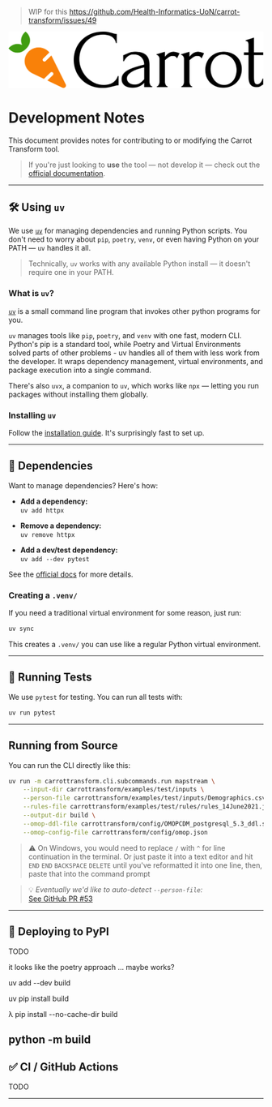 
> WIP for this https://github.com/Health-Informatics-UoN/carrot-transform/issues/49

[![Carrot Logo](images/logo-primary.png)](https://carrot.ac.uk/transform)

# Development Notes

This document provides notes for contributing to or modifying the Carrot Transform tool.

> If you're just looking to **use** the tool — not develop it — check out the [official documentation](https://carrot.ac.uk/transform).

---

## 🛠 Using `uv`

We use [`uv`](https://docs.astral.sh/uv/) for managing dependencies and running Python scripts.
You don't need to worry about `pip`, `poetry`, `venv`, or even having Python on your PATH — `uv` handles it all.

> Technically, `uv` works with any available Python install — it doesn't require one in your PATH.

### What is `uv`?

[`uv`](https://docs.astral.sh/uv/) is a small command line program that invokes other python programs for you.

`uv` manages tools like `pip`, `poetry`, and `venv` with one fast, modern CLI.
Python's pip is a standard tool, while Poetry and Virtual Environments solved parts of other problems - uv handles all of them with less work from the developer.
It wraps dependency management, virtual environments, and package execution into a single command.

There's also `uvx`, a companion to `uv`, which works like `npx` — letting you run packages without installing them globally.

### Installing `uv`

Follow the [installation guide](https://docs.astral.sh/uv/#installation).
It's surprisingly fast to set up.

---

## 🧩 Dependencies

Want to manage dependencies? Here's how:

- **Add a dependency:**  
  `uv add httpx`

- **Remove a dependency:**  
  `uv remove httpx`

- **Add a dev/test dependency:**  
  `uv add --dev pytest`

See the [official docs](https://docs.astral.sh/uv/concepts/projects/dependencies/) for more details.

### Creating a `.venv/`

If you need a traditional virtual environment for some reason, just run:

```sh
uv sync
```

This creates a `.venv/` you can use like a regular Python virtual environment.

---

## 🧪 Running Tests

We use `pytest` for testing.
You can run all tests with:

```sh
uv run pytest
```

---

## Running from Source

You can run the CLI directly like this:

```sh
uv run -m carrottransform.cli.subcommands.run mapstream \
    --input-dir carrottransform/examples/test/inputs \
    --person-file carrottransform/examples/test/inputs/Demographics.csv \
    --rules-file carrottransform/examples/test/rules/rules_14June2021.json \
    --output-dir build \
    --omop-ddl-file carrottransform/config/OMOPCDM_postgresql_5.3_ddl.sql \
    --omop-config-file carrottransform/config/omop.json
```

> ⚠️ On Windows, you would need to replace `/` with `^` for line continuation in the terminal.
> Or just paste it into a text editor and hit `END` `END` `BACKSPACE` `DELETE` until you've reformatted it into one line, then, paste that into the command prompt

> 💡 *Eventually we'd like to auto-detect `--person-file`:*  
> [See GitHub PR #53](https://github.com/Health-Informatics-UoN/carrot-transform/pull/53)

---

## 🚀 Deploying to PyPI

TODO


it looks like the poetry approach ... maybe works?

uv add --dev build

uv pip install build


λ pip install --no-cache-dir build

python -m build
---

## ✅ CI / GitHub Actions

TODO

---
